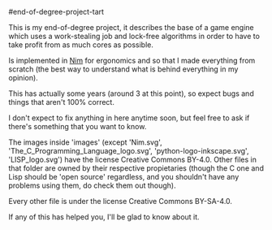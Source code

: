 #end-of-degree-project-tart

 This is my end-of-degree project, it describes the base of a game engine which
 uses a work-stealing job and lock-free algorithms in order to have to take
 profit from as much cores as possible.

Is implemented in [Nim](https://nim-lang.org/) for ergonomics and so that I made everything from scratch
(the best way to understand what is behind everything in my opinion).

This has actually some years (around 3 at this point), so expect bugs and things
that aren't 100% correct.

I don't expect to fix anything in here anytime soon, but feel free to ask if
there's something that you want to know.

The images inside 'images' (except 'Nim.svg', 'The_C_Programming_Language_logo.svg', 'python-logo-inkscape.svg', 'LISP_logo.svg') have the license Creative Commons BY-4.0. Other files in that folder are owned by their respective propietaries (though the C one and Lisp should be 'open source' regardless, and you shouldn't have any problems using them, do check them out though).

Every other file is under the license Creative Commons BY-SA-4.0.

If any of this has helped you, I'll be glad to know about it.
